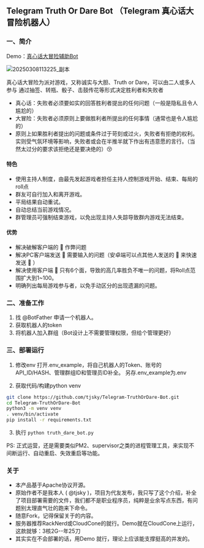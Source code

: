 ##  Telegram Truth Or Dare Bot （Telegram 真心话大冒险机器人）

### 一、简介

Demo：[真心话大冒险辅助Bot](https://t.me/zh_sexting_TOD_bot)

![20250308113225_副本](https://github.com/user-attachments/assets/ba7d462b-ce2e-46d0-9dd1-74651a2e19a6)



真心话大冒险为派对游戏，又称诚实与大胆、Truth or Dare，可以由二人或多人参与
通过抽签、转瓶、骰子、击鼓传花等形式决定胜利者和失败者
- 真心话：失败者必须要如实的回答胜利者提出的任何问题（一般是隐私且令人尴尬的）
- 大冒险：失败者必须原则上要做胜利者所提出的任何事情（通常也是令人尴尬的）
- 原则上如果胜利者提出的问题或条件过于苛刻或过火，失败者有拒绝的权利。实则受气氛环境等影响，失败者或会在半推半就下作出有违意愿的言行。（当然太过分的要求该拒绝还是要决绝的）😚

#### 特色
- 使用主持人制度，由最先发起游戏者担任主持人控制游戏开始、结束、每局的roll点
- 群友可自行加入和离开游戏。
- 平局结果自动重试。
- 自动总结当前游戏情况。
- 群管理员可强制结束游戏，以免出现主持人失踪导致群内游戏无法结束。

#### 优势
- 解决破解客户端的 🎲 作弊问题
- 解决PC客户端发送 🎲 需要输入的问题（安卓端可以点其他人发送的 🎲 来快速发送 🎲 ）
- 解决使用客户端 🎲 只有6个面，导致的高几率胜负不唯一的问题，将Roll点范围扩大到1~100。
- 明确列出每局游戏参与者，以免手动区分的出现遗漏的问题。

### 二、准备工作

1. 找 @BotFather 申请一个机器人。
2. 获取机器人的token
3. 将机器人加入群组（Bot设计上不需要管理权限，但给个管理更好）

### 三、部署运行
1. 修改env
打开.env_example，将自己机器人的Token、账号的API_ID/HASH、管理群组ID和管理员ID补全。 另存.env_example为.env

2. 获取代码/构建python venv
   
```bash
git clone https://github.com/tjsky/Telegram-TruthOrDare-Bot.git
cd Telegram-TruthOrDare-Bot
python3 -m venv venv
. venv/bin/activate
pip install -r requirements.txt
```

3. 执行
`python truth_dare_bot.py`

PS: 正式运营，还是需要类似PM2、supervisor之类的进程管理工具，来实现不间断运行、自动重启、失效重启等功能。

### 关于
- 本产品基于Apache协议开源。
- 原始作者不是我本人 ( @tjsky )，项目为代友发布，我只写了这个介绍，补全了项目部署需要的文件，我们都不是职业程序员，纯粹是业余写点东西，有问题别太理直气壮的跑来下命令。
- 随意Fork，记得保留关于的内容。
- 服务器推荐RackNerd或CloudCone的就行。Demo就在CloudCone上运行，这款就够：3核2G--年25刀
- 其实实在不会部署的话，用Demo 就行，理论上应该能支撑挺高的并发的。
